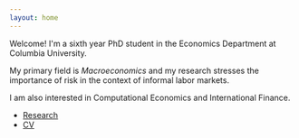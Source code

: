 ```yaml
---
layout: home
---
```


Welcome! I'm a sixth year PhD student in the Economics
Department at Columbia University. 

My primary field is *Macroeconomics* and my research stresses the importance of risk in the context of informal labor markets. 

I am also interested in Computational Economics and International Finance.

* [Research](research.html)
* [CV](https://github.com/pereiragc/CV_academic/raw/orphan/GustavoPereira.pdf)

